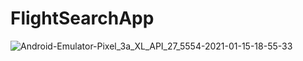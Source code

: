 # FlightSearchApp
![Android-Emulator-Pixel_3a_XL_API_27_5554-2021-01-15-18-55-33](https://user-images.githubusercontent.com/59617282/104733357-91d60300-5764-11eb-8b4e-770f0722f46f.gif)
